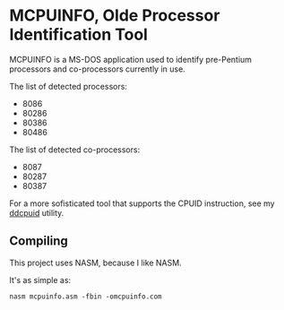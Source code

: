 # MCPUINFO, Olde Processor Identification Tool

MCPUINFO is a MS-DOS application used to identify pre-Pentium processors and co-processors currently in use.

The list of detected processors:
- 8086
- 80286
- 80386
- 80486

The list of detected co-processors:
- 8087
- 80287
- 80387

For a more sofisticated tool that supports the CPUID instruction, see my [ddcpuid](https://github.com/dd86k/ddcpuid) utility.

## Compiling

This project uses NASM, because I like NASM.

It's as simple as:
```
nasm mcpuinfo.asm -fbin -omcpuinfo.com
```